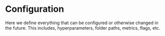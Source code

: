 # Configuration

Here we define everything that can be configured or otherwise changed in the future. This includes, hyperparameters,
folder paths, metrics, flags, etc.